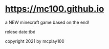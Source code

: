 # https://mc100.github.io
a NEW minecraft game based on the end!

relese date:tbd

copyright 2021 by mcplay100
